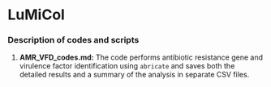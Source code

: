 # LuMiCol

### Description of codes and scripts

1. **AMR_VFD_codes.md:** The code performs antibiotic resistance gene and virulence factor identification using ```abricate``` and saves both the detailed results and a summary of the analysis in separate CSV files.
